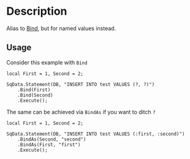 # Description

Alias to [Bind](Function.SqData.Statement.Bind), but for named values instead.

## Usage

Consider this example with `Bind`
```squirrel
local First = 1, Second = 2;

SqData.Statement(DB, "INSERT INTO test VALUES (?, ?)")
    .Bind(First)
    .Bind(Second)
    .Execute();
```

The same can be achieved via `BindAs` if you want to ditch `?`
```squirrel
local First = 1, Second = 2;

SqData.Statement(DB, "INSERT INTO test VALUES (:first, :second)")
    .BindAs(Second, "second")
    .BindAs(First, "first")
    .Execute();
```
